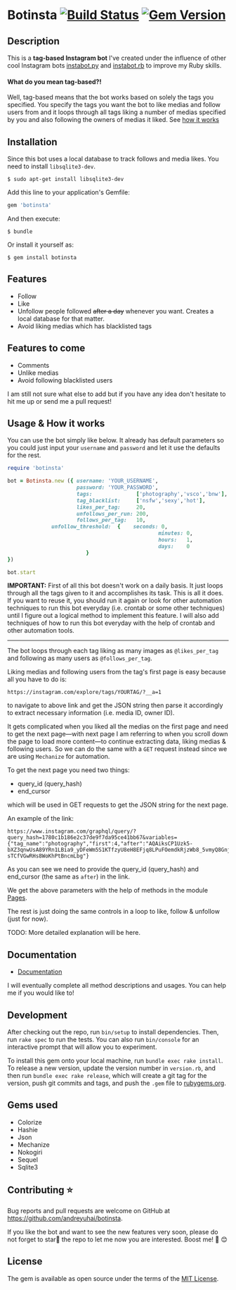 # Botinsta [![Build Status](https://travis-ci.com/andreyuhai/botinsta.svg?branch=master)](https://travis-ci.com/andreyuhai/botinsta) [![Gem Version](https://badge.fury.io/rb/botinsta.svg)](https://badge.fury.io/rb/botinsta)

## Description

This is a **tag-based Instagram bot** I've created under the influence of other cool Instagram bots [instabot.py](https://github.com/instabot-py) and [instabot.rb](https://github.com/eVanilla/instabot.rb/) to improve my Ruby skills.

#### What do you mean tag-based?!

Well, tag-based means that the bot works based on solely the tags you specified. You specify the tags you want the bot to like medias and follow users from and it loops through all tags liking a number of medias specified by you and also following the owners of medias it liked. See [how it works](#usage--how-it-works)

## Installation

Since this bot uses a local database to track follows and media likes. You need to install `libsqlite3-dev`.

    $ sudo apt-get install libsqlite3-dev

Add this line to your application's Gemfile:

```ruby
gem 'botinsta'
```

And then execute:

    $ bundle

Or install it yourself as:

    $ gem install botinsta

## Features

  * Follow
  * Like
  * Unfollow people followed ~~after a day~~ whenever you want. Creates a local database for that matter.
  * Avoid liking medias which has blacklisted tags

## Features to come

  * Comments
  * Unlike medias
  * Avoid following blacklisted users

I am still not sure what else to add but if you have any idea don't hesitate to hit me up or send me a pull request!

## Usage & How it works

You can use the bot simply like below. It already has default parameters so you could just input your `username` and `password` and let it use the defaults for the rest.

```ruby
require 'botinsta'

bot = Botinsta.new ({ username: 'YOUR_USERNAME',
                      password: 'YOUR_PASSWORD',
                      tags:              ['photography','vsco','bnw'],
                      tag_blacklist:     ['nsfw','sexy','hot'],
                      likes_per_tag:     20,
                      unfollows_per_run: 200,
                      follows_per_tag:   10,
	 	      unfollow_threshold:  {    seconds: 0,
                                                minutes: 0,
                                                hours:   1,
                                                days:    0
                         }
})

bot.start
```

**IMPORTANT:** First of all this bot doesn't work on a daily basis. It just loops through all the tags given to it and accomplishes its task. This is all it does. If you want to reuse it, you should run it again or look for other automation techniques to run this bot everyday (i.e. crontab or some other techniques) until I figure out a logical method to implement this feature. I will also add techniques of how to run this bot everyday with the help of crontab and other automation tools.  

---

The bot loops through each tag liking as many images as `@likes_per_tag` and following as many users as `@follows_per_tag`.

Liking medias and following users from the tag's first page is easy because all you have to do is:

    https://instagram.com/explore/tags/YOURTAG/?__a=1

to navigate to above link and get the JSON string then parse it accordingly
to extract necessary information (i.e. media ID, owner ID).

It gets complicated when you liked all the medias on the first page and need to get the next page—with next page I am referring to when you scroll down the page to load more content—to continue extracting data, liking medias & following users. So we can do the same with a `GET` request instead since we are using `Mechanize` for automation.

To get the next page you need two things:

  * query\_id (query\_hash)
  * end\_cursor

which will be used in GET requests to get the JSON string for the next page.

An example of the link:

    https://www.instagram.com/graphql/query/?query_hash=1780c1b186e2c37de9f7da95ce41bb67&variables={"tag_name":"photography","first":4,"after":"AQAiksCP1Uzk5-bXZ3qnwUsA89YRn1LBia9_yDFeWm5S1KTfzyU8eH8EFjq8LPuFOemdkRjzWb8_5vmyQ8Gnj-sTCfVGwRHs8WoKhPtBncmLbg"}

As you can see we need to provide the query\_id (query\_hash) and end\_cursor (the same as `after`) in the link.

We get the above parameters with the help of methods in the module [Pages](https://www.rubydoc.info/github/andreyuhai/botinsta/master/Pages).

The rest is just doing the same controls in a loop to like, follow & unfollow (just for now). 

TODO: More detailed explanation will be here.

## Documentation

  * [Documentation](https://www.rubydoc.info/github/andreyuhai/botinsta/master) 

I will eventually complete all method descriptions and usages. You can help me if you would like to!

## Development

After checking out the repo, run `bin/setup` to install dependencies. Then, run `rake spec` to run the tests. You can also run `bin/console` for an interactive prompt that will allow you to experiment.

To install this gem onto your local machine, run `bundle exec rake install`. To release a new version, update the version number in `version.rb`, and then run `bundle exec rake release`, which will create a git tag for the version, push git commits and tags, and push the `.gem` file to [rubygems.org](https://rubygems.org).

## Gems used

  * Colorize
  * Hashie
  * Json
  * Mechanize
  * Nokogiri
  * Sequel
  * Sqlite3

## Contributing  :star:

Bug reports and pull requests are welcome on GitHub at https://github.com/andreyuhai/botinsta.

If you like the bot and want to see the new features very soon, please do not forget to star:star2: the repo to let me now you are interested. Boost me!  :rocket:  :blush:

## License

The gem is available as open source under the terms of the [MIT License](https://opensource.org/licenses/MIT).
